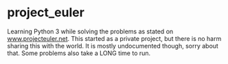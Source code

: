 # project_euler
Learning Python 3 while solving the problems as stated on www.projecteuler.net.
This started as a private project, but there is no harm sharing this with the world.
It is mostly undocumented though, sorry about that.
Some problems also take a LONG time to run.